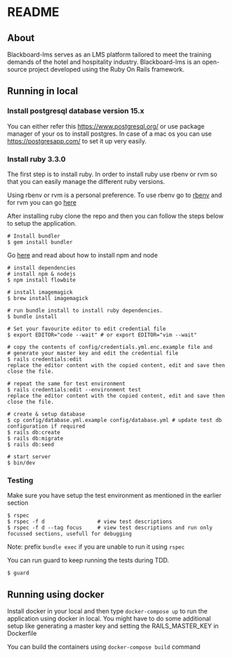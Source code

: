 # README

## About

Blackboard-lms serves as an LMS platform tailored to meet the training demands of the hotel and hospitality industry. Blackboard-lms is an open-source project developed using the Ruby On Rails framework.

## Running in local

### Install postgresql database version 15.x

You can either refer this https://www.postgresql.org/ or use package manager of your os to install postgres. In case of a mac os you can use https://postgresapp.com/ to set it up very easily.

### Install ruby 3.3.0

The first step is to install ruby. In order to install ruby use rbenv or rvm so that you can easily manage the different ruby versions.

Using rbenv or rvm is a personal preference. To use rbenv go to [rbenv](https://github.com/rbenv/rbenv) and for rvm you can go [here](https://rvm.io/)

After installing ruby clone the repo and then you can follow the steps below to setup the application.

```
# Install bundler
$ gem install bundler
```

Go [here](https://nodejs.org/en/download/package-manager) and read about how to install npm and node

```
# install dependencies
# install npm & nodejs
$ npm install flowbite
```

```
# install imagemagick
$ brew install imagemagick
```

```
# run bundle install to install ruby dependencies.
$ bundle install
```

```
# Set your favourite editor to edit credential file
$ export EDITOR="code --wait" # or export EDITOR="vim --wait"

# copy the contents of config/credentials.yml.enc.example file and
# generate your master key and edit the credential file
$ rails credentials:edit
replace the editor content with the copied content, edit and save then close the file.

# repeat the same for test environment
$ rails credentials:edit --environment test
replace the editor content with the copied content, edit and save then close the file.
```

```
# create & setup database
$ cp config/database.yml.example config/database.yml # update test db configuration if required
$ rails db:create
$ rails db:migrate
$ rails db:seed
```

```
# start server
$ bin/dev
```

### Testing
Make sure you have setup the test environment as mentioned in the earlier section 
```
$ rspec
$ rspec -f d                 # view test descriptions
$ rspec -f d --tag focus     # view test descriptions and run only focussed sections, usefull for debugging
```
Note: prefix `bundle exec` if you are unable to run it using `rspec`

You can run guard to keep running the tests during TDD.

```
$ guard
```

## Running using docker

Install docker in your local and then type `docker-compose up` to run the application using docker in local.
You might have to do some additional setup like generating a master key and setting the RAILS_MASTER_KEY in Dockerfile

You can build the containers using `docker-compose build` command
